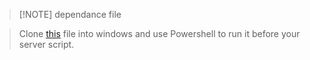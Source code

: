 > [!NOTE] dependance file

> Clone [this](https://github.com/kento-nkr/open_port) file into windows and use Powershell to run it before your server script.
